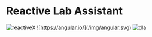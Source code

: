 # Reactive Lab Assistant

![reactiveX](/img/Rx_Logo_S.png) <!-- .element class="small-img" -->
![https://angular.io/](/img/angular.svg) <!-- .element class="small-img" -->
![dla](/img/dla-logo.png) <!-- .element class="small-img" -->